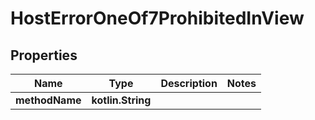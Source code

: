 
# HostErrorOneOf7ProhibitedInView

## Properties
| Name | Type | Description | Notes |
| ------------ | ------------- | ------------- | ------------- |
| **methodName** | **kotlin.String** |  |  |



